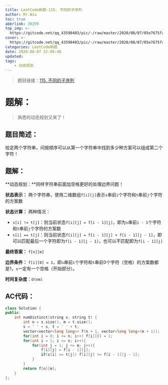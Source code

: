 ```yaml
---
title: LeetCode刷题-115. 不同的子序列
author: Mr.Niu
toc: true
abbrlink: 39299
top_img: >-
  https://gitcode.net/qq_43590403/pic/-/raw/master/2020/08/07/05e7675faec1d766ab3d3bf58464a9b4.png
cover: >-
  https://gitcode.net/qq_43590403/pic/-/raw/master/2020/08/07/05e7675faec1d766ab3d3bf58464a9b4.png
categories: LeetCode刷题
date: 2020-08-07 22:09:40
updated:
tags:
	- 动态规划
---
```






> 题目链接：[115. 不同的子序列](https://leetcode-cn.com/problems/distinct-subsequences/)



# 题解：



> 熟悉的动态规划又来了！



## 题目简述：

给定两个字符串，问按顺序可以从第一个字符串中找到多少种方案可以组成第二个字符！

## 题解：

**动态规划：**同样字符串前面加空格更好的处理边界问题！

**状态表示：** 两个字符串，使用二维数组`f[i][j]`表示`s`串前`i`个字符和`t`串前`j`个字符的方案数

**状态计算：** 两种情况：

- `s[i] != t[j]`：则当前状态`f[i][j] = f[i - 1][j]`，即为`s`串前`i - 1`个字符和`t`串前`j`个字符的方案数
- `s[i] == t[j]`：则当前状态`f[i][j] = f[i - 1][j] + f[i - 1][j - 1]`，即可以匹配最后一个字符即为`f[i - 1][j - 1]`，也可以不匹配即为`f[i - 1][j]`

**最终答案：** `f[n][m]`

**边界条件：** `f[i][0] = 1`，即`s`串前`i`个字符和`t`串前0个字符（空格）的方案数都是1，`s`一定有一个空格（开始部分）。

**时间复杂度**：`O(nm)`

## AC代码：



```c++
class Solution {
public:
    int numDistinct(string s, string t) {
        int n = s.size(), m = t.size();
        s = ' ' + s, t = ' ' + t;
        vector<vector<long long>> f(n + 1, vector<long long>(m + 1));
        for(int i = 0; i <= n; i++) f[i][0] = 1;
        for(int i = 1; i <= n; i++){
            for(int j = 1; j <= m; j++){
                f[i][j] = f[i - 1][j];
                if(s[i] == t[j]) f[i][j] += f[i - 1][j - 1];
            }
        }
        return f[n][m];
    }
};
```



